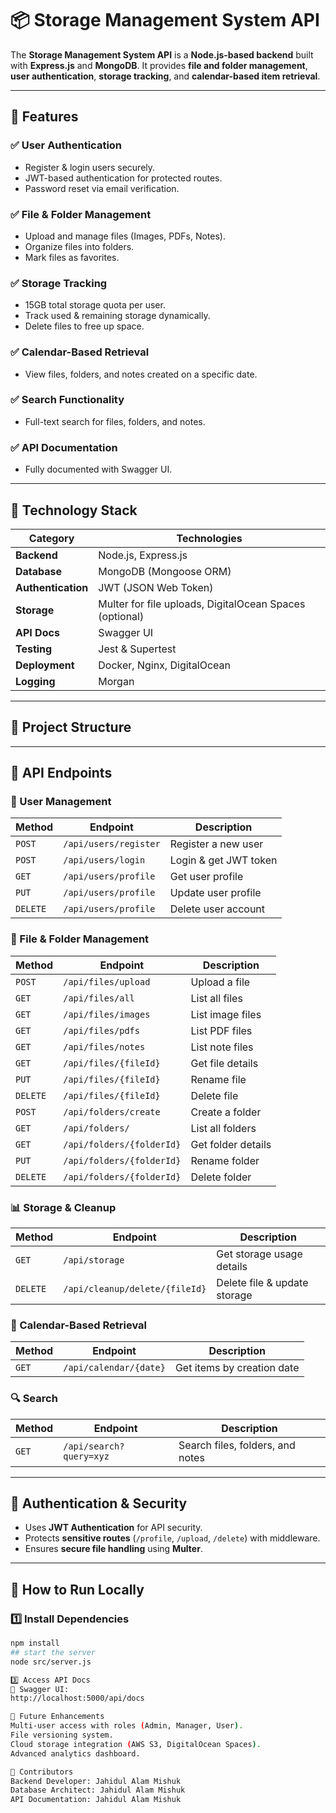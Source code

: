 # 📦 Storage Management System API

The **Storage Management System API** is a **Node.js-based backend** built with **Express.js** and **MongoDB**. It provides **file and folder management**, **user authentication**, **storage tracking**, and **calendar-based item retrieval**.

---

## 📌 **Features**
### ✅ **User Authentication**
- Register & login users securely.
- JWT-based authentication for protected routes.
- Password reset via email verification.

### ✅ **File & Folder Management**
- Upload and manage files (Images, PDFs, Notes).
- Organize files into folders.
- Mark files as favorites.

### ✅ **Storage Tracking**
- 15GB total storage quota per user.
- Track used & remaining storage dynamically.
- Delete files to free up space.

### ✅ **Calendar-Based Retrieval**
- View files, folders, and notes created on a specific date.

### ✅ **Search Functionality**
- Full-text search for files, folders, and notes.

### ✅ **API Documentation**
- Fully documented with Swagger UI.

---

## 📌 **Technology Stack**
| Category            | Technologies |
|--------------------|--------------|
| **Backend**        | Node.js, Express.js |
| **Database**       | MongoDB (Mongoose ORM) |
| **Authentication** | JWT (JSON Web Token) |
| **Storage**        | Multer for file uploads, DigitalOcean Spaces (optional) |
| **API Docs**       | Swagger UI |
| **Testing**        | Jest & Supertest |
| **Deployment**     | Docker, Nginx, DigitalOcean |
| **Logging**        | Morgan |

---

## 📌 **Project Structure**


---

## 📌 **API Endpoints**
### **👤 User Management**
| Method | Endpoint | Description |
|--------|----------|-------------|
| `POST` | `/api/users/register` | Register a new user |
| `POST` | `/api/users/login` | Login & get JWT token |
| `GET` | `/api/users/profile` | Get user profile |
| `PUT` | `/api/users/profile` | Update user profile |
| `DELETE` | `/api/users/profile` | Delete user account |

### **📂 File & Folder Management**
| Method | Endpoint | Description |
|--------|----------|-------------|
| `POST` | `/api/files/upload` | Upload a file |
| `GET` | `/api/files/all` | List all files |
| `GET` | `/api/files/images` | List image files |
| `GET` | `/api/files/pdfs` | List PDF files |
| `GET` | `/api/files/notes` | List note files |
| `GET` | `/api/files/{fileId}` | Get file details |
| `PUT` | `/api/files/{fileId}` | Rename file |
| `DELETE` | `/api/files/{fileId}` | Delete file |
| `POST` | `/api/folders/create` | Create a folder |
| `GET` | `/api/folders/` | List all folders |
| `GET` | `/api/folders/{folderId}` | Get folder details |
| `PUT` | `/api/folders/{folderId}` | Rename folder |
| `DELETE` | `/api/folders/{folderId}` | Delete folder |

### **📊 Storage & Cleanup**
| Method | Endpoint | Description |
|--------|----------|-------------|
| `GET` | `/api/storage` | Get storage usage details |
| `DELETE` | `/api/cleanup/delete/{fileId}` | Delete file & update storage |

### **📆 Calendar-Based Retrieval**
| Method | Endpoint | Description |
|--------|----------|-------------|
| `GET` | `/api/calendar/{date}` | Get items by creation date |

### **🔍 Search**
| Method | Endpoint | Description |
|--------|----------|-------------|
| `GET` | `/api/search?query=xyz` | Search files, folders, and notes |

---

## 📌 **Authentication & Security**
- Uses **JWT Authentication** for API security.
- Protects **sensitive routes** (`/profile`, `/upload`, `/delete`) with middleware.
- Ensures **secure file handling** using **Multer**.

---

## 📌 **How to Run Locally**
### **1️⃣ Install Dependencies**
```sh
npm install
## start the server
node src/server.js

3️⃣ Access API Docs
📄 Swagger UI:
http://localhost:5000/api/docs

📌 Future Enhancements
Multi-user access with roles (Admin, Manager, User).
File versioning system.
Cloud storage integration (AWS S3, DigitalOcean Spaces).
Advanced analytics dashboard.

📌 Contributors
Backend Developer: Jahidul Alam Mishuk
Database Architect: Jahidul Alam Mishuk
API Documentation: Jahidul Alam Mishuk
